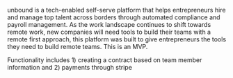 unbound is a tech-enabled self-serve platform that helps entrepreneurs hire and manage top talent across borders through automated compliance and payroll management. As the work landscape continues to shift towards remote work, new companies will need tools to build their teams with a remote first approach, this platform was built to give entrepreneurs the tools they need to build remote teams.
This is an MVP. 

Functionality includes 1) creating a contract based on team member information and 2) payments through stripe
